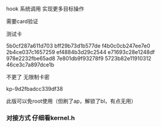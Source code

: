 hook 系统调用 实现更多目标操作

需要card验证

测试卡

5b0cf287a611d703
bff29b73d1b577de
f4b0c0cb247ee7e0
2b4ce037c1657259
ef4884b3d29c2544
e71693c28e1248df
978e2232fbe65ad8
7e801db9f93278f9
5723b82e11910312
46ce3c7a897dce1b

不更了
无限制卡密

kp-9d2fbadcc339df38

此版可以免root使用（但刷了ap，解锁了bl，有点无用）

### 对接方式 仔细看kernel.h




